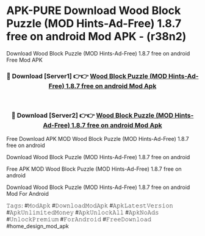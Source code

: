# APK-PURE Download Wood Block Puzzle (MOD Hints-Ad-Free) 1.8.7 free on android Mod APK - (r38n2)
Download Wood Block Puzzle (MOD Hints-Ad-Free) 1.8.7 free on android Free Mod APK

<div align="center">
<h3>🔴 Download [Server1] 👉👉 <a href="https://apk-comot.site?title=Wood_Block_Puzzle_(MOD_Hints-Ad-Free)_1.8.7_free_on_android">Wood Block Puzzle (MOD Hints-Ad-Free) 1.8.7 free on android Mod Apk</a></h3><br>

<h3>🔴 Download [Server2] 👉👉 <a href="https://apk-comot.site?title=Wood_Block_Puzzle_(MOD_Hints-Ad-Free)_1.8.7_free_on_android">Wood Block Puzzle (MOD Hints-Ad-Free) 1.8.7 free on android Mod Apk</a></h3>
</div>


Free Download APK MOD Wood Block Puzzle (MOD Hints-Ad-Free) 1.8.7 free on android

Download Wood Block Puzzle (MOD Hints-Ad-Free) 1.8.7 free on android 

Free APK MOD Wood Block Puzzle (MOD Hints-Ad-Free) 1.8.7 free on android 

Download Wood Block Puzzle (MOD Hints-Ad-Free) 1.8.7 free on android Mod For Android

𝚃𝚊𝚐𝚜: #𝙼𝚘𝚍𝙰𝚙𝚔 #𝙳𝚘𝚠𝚗𝚕𝚘𝚊𝚍𝙼𝚘𝚍𝙰𝚙𝚔 #𝙰𝚙𝚔𝙻𝚊𝚝𝚎𝚜𝚝𝚅𝚎𝚛𝚜𝚒𝚘𝚗 #𝙰𝚙𝚔𝚄𝚗𝚕𝚒𝚖𝚒𝚝𝚎𝚍𝙼𝚘𝚗𝚎𝚢 #𝙰𝚙𝚔𝚄𝚗𝚕𝚘𝚌𝚔𝙰𝚕𝚕 #𝙰𝚙𝚔𝙽𝚘𝙰𝚍𝚜 #𝚄𝚗𝚕𝚘𝚌𝚔𝙿𝚛𝚎𝚖𝚒𝚞𝚖 #𝙵𝚘𝚛𝙰𝚗𝚍𝚛𝚘𝚒𝚍 #𝙵𝚛𝚎𝚎𝙳𝚘𝚠𝚗𝚕𝚘𝚊𝚍 #home_design_mod_apk